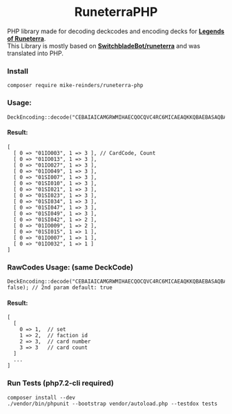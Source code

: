 <h1 align="center">RuneterraPHP</h1>

PHP library made for decoding deckcodes and encoding decks for [**Legends of Runeterra**](http://playruneterra.com).  
This Library is mostly based on [**SwitchbladeBot/runeterra**](https://github.com/SwitchbladeBot/runeterra) and was translated into PHP.

### Install
```
composer require mike-reinders/runeterra-php
```

### Usage:
```
DeckEncoding::decode("CEBAIAICAMGRWMIHAECQOCQVC4RC6MICAEAQKKQBAEBASAQBAECQ6AQBAIDSA");
```
#### Result:
```
[
  [ 0 => "01IO003", 1 => 3 ], // CardCode, Count
  [ 0 => "01IO013", 1 => 3 ],
  [ 0 => "01IO027", 1 => 3 ],
  [ 0 => "01IO049", 1 => 3 ],
  [ 0 => "01SI007", 1 => 3 ],
  [ 0 => "01SI010", 1 => 3 ],
  [ 0 => "01SI021", 1 => 3 ],
  [ 0 => "01SI023", 1 => 3 ],
  [ 0 => "01SI034", 1 => 3 ],
  [ 0 => "01SI047", 1 => 3 ],
  [ 0 => "01SI049", 1 => 3 ],
  [ 0 => "01SI042", 1 => 2 ],
  [ 0 => "01IO009", 1 => 2 ],
  [ 0 => "01SI015", 1 => 1 ],
  [ 0 => "01IO007", 1 => 1 ],
  [ 0 => "01IO032", 1 => 1 ]
]
```

### RawCodes Usage: (same DeckCode)
```
DeckEncoding::decode("CEBAIAICAMGRWMIHAECQOCQVC4RC6MICAEAQKKQBAEBASAQBAECQ6AQBAIDSA", false); // 2nd param default: true
```
#### Result:
```
[
  [
    0 => 1,  // set
    1 => 2,  // faction id
    2 => 3,  // card number
    3 => 3   // card count
  ]
  ...
]
```


### Run Tests (php7.2-cli required)
```
composer install --dev
./vendor/bin/phpunit --bootstrap vendor/autoload.php --testdox tests
```